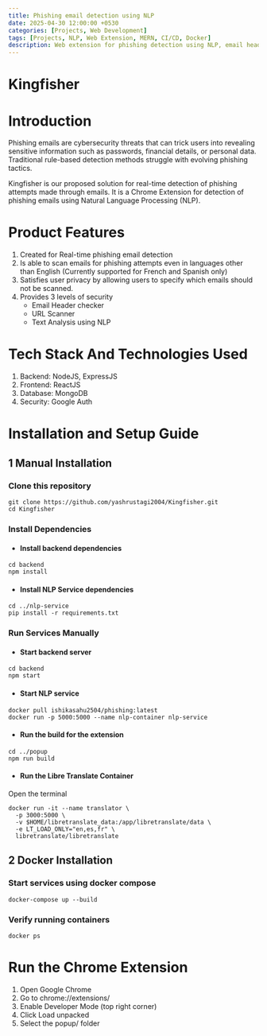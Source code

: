 ```yaml
---
title: Phishing email detection using NLP
date: 2025-04-30 12:00:00 +0530
categories: [Projects, Web Development]
tags: [Projects, NLP, Web Extension, MERN, CI/CD, Docker]
description: Web extension for phishing detection using NLP, email headers analysis, and URL scanning
---
```


# Kingfisher 

# Introduction

Phishing emails are cybersecurity threats that can trick users into revealing sensitive information such as passwords, financial details, or personal data. Traditional rule-based detection methods struggle with evolving phishing tactics. 

Kingfisher is our proposed solution for real-time detection of phishing attempts made through emails. It is a Chrome Extension for detection of phishing emails using Natural Language Processing (NLP).

# Product Features

1. Created for Real-time phishing email detection
2. Is able to scan emails for phishing attempts even in languages other than English
   (Currently supported for French and Spanish only)
4. Satisfies user privacy by allowing users to specify which emails should not be scanned.
5. Provides 3 levels of security
   - Email Header checker
   - URL Scanner
   - Text Analysis using NLP


# Tech Stack And Technologies Used

1. Backend: NodeJS, ExpressJS
2. Frontend: ReactJS
3. Database: MongoDB
5. Security: Google Auth

# Installation and Setup Guide
## 1 Manual Installation
### Clone this repository

```
git clone https://github.com/yashrustagi2004/Kingfisher.git
cd Kingfisher
```
### Install Dependencies
- #### Install backend dependencies

```
cd backend
npm install
```
- #### Install NLP Service dependencies

```
cd ../nlp-service
pip install -r requirements.txt
```
### Run Services Manually
- #### Start backend server
```
cd backend
npm start
```
- #### Start NLP service
```
docker pull ishikasahu2504/phishing:latest
docker run -p 5000:5000 --name nlp-container nlp-service
```
- #### Run the build for the extension
```
cd ../popup
npm run build
```
- #### Run the Libre Translate Container
Open the terminal
```
docker run -it --name translator \
  -p 3000:5000 \
  -v $HOME/libretranslate_data:/app/libretranslate/data \
  -e LT_LOAD_ONLY="en,es,fr" \
  libretranslate/libretranslate
```

## 2 Docker Installation
### Start services using docker compose
```
docker-compose up --build
```
### Verify running containers
```
docker ps
```

# Run the Chrome Extension
1. Open Google Chrome
2. Go to chrome://extensions/
3. Enable Developer Mode (top right corner)
4. Click Load unpacked
5. Select the popup/ folder
